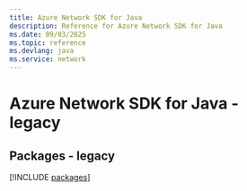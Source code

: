 ```yaml
---
title: Azure Network SDK for Java
description: Reference for Azure Network SDK for Java
ms.date: 09/03/2025
ms.topic: reference
ms.devlang: java
ms.service: network
---
```

# Azure Network SDK for Java - legacy
## Packages - legacy
[!INCLUDE [packages](network-index.md)]